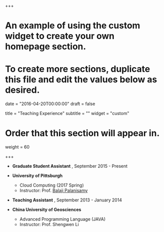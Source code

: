 +++
# An example of using the custom widget to create your own homepage section.
# To create more sections, duplicate this file and edit the values below as desired.

date = "2016-04-20T00:00:00"
draft = false

title = "Teaching Experience"
subtitle = ""
widget = "custom"

# Order that this section will appear in.
weight = 60

+++

+ **Graduate Student Assistant** , September 2015 - Present
+ **University of Pittsburgh**
   + Cloud Computing (2017 Spring)
   + Instructor: Prof. [Balaji Palanisamy](http://www.sis.pitt.edu/bpalan/)

+ **Teaching Assistant** , September 2013 - January 2014
+ **China University of Geosciences**
   + Advanced Programming Language (JAVA)
   + Instructor: Prof. Shengwen Li
